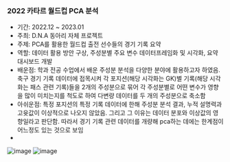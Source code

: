 ### 2022 카타르 월드컵 PCA 분석

- 기간: 2022.12 ~ 2023.01
- 주최: D.N.A 동아리 자체 프로젝트
- 주제: PCA를 활용한 월드컵 출전 선수들의 경기 기록 요약
- 역할: 데이터 활용 방안 구상, 주성분별 주요 변수 데이터프레임화 및 시각화, 요약 대시보드 개발
- 배운점: 학과 전공 수업에서 배운 주성분 분석을 다양한 분야에 활용하고자 하였음. 축구 경기 기록 데이터에 접목시켜 각 포지션(해당 시각화는 GK)별 기록(해당 시각화는 패스 관련 기록)들을 2개의 주성분으로 묶어 각 주성분별로 어떤 변수가 영향을 많이 미치는지를 척도로 하여 다변량 데이터를 두 개의 주성분으로 축소함 
- 아쉬운점: 특정 포지션의 특정 기록 데이터에 한해 주성분 분석 결과, 누적 설명력과 고윳값이 이상적으로 나오지 않았음. 그리고 그 이유는 데이터 분포와 이상값의 영향일라고 판단함. 따라서 경기 기록 관련 데이터를 개량해 pca하는 데에는 한계점이 어느정도 있는 것으로 보임
- 
![image](https://github.com/gyu-yeong/PROJECT/assets/139207337/489c94b1-f81b-4de8-a188-1c408cfe9d01)
![image](https://github.com/gyu-yeong/PROJECT/assets/139207337/a009e896-0c3b-4c9c-bef4-bb865cc046a0)
